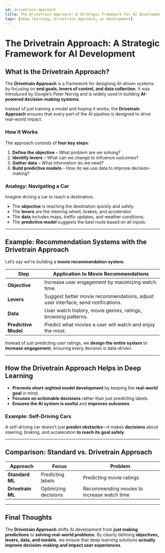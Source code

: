 ```yaml
---
id: drivetrain-approach
title: The Drivetrain Approach: A Strategic Framework for AI Development
tags: [deep learning, drivetrain approach, ai development]
---
```


# **The Drivetrain Approach: A Strategic Framework for AI Development**

## **What Is the Drivetrain Approach?**

The **Drivetrain Approach** is a framework for designing AI-driven systems by focusing on **end goals, levers of control, and data collection**. It was introduced by Google’s Peter Norvig and is widely used in building **AI-powered decision-making systems**.

Instead of just training a model and hoping it works, the **Drivetrain Approach** ensures that every part of the AI pipeline is designed to drive real-world impact.

### **How It Works**

The approach consists of **four key steps**:

1. **Define the objective** – What problem are we solving?
2. **Identify levers** – What can we change to influence outcomes?
3. **Gather data** – What information do we need?
4. **Build predictive models** – How do we use data to improve decision-making?

### **Analogy: Navigating a Car**

Imagine driving a car to reach a destination.

- The **objective** is reaching the destination quickly and safely.
- The **levers** are the steering wheel, brakes, and accelerator.
- The **data** includes maps, traffic updates, and weather conditions.
- The **predictive model** suggests the best route based on all inputs.

---

## **Example: Recommendation Systems with the Drivetrain Approach**

Let’s say we're building a **movie recommendation system**.

| Step | Application to Movie Recommendations |
| --- | --- |
| **Objective** | Increase user engagement by maximizing watch time. |
| **Levers** | Suggest better movie recommendations, adjust user interface, send notifications. |
| **Data** | User watch history, movie genres, ratings, browsing patterns. |
| **Predictive Model** | Predict what movies a user will watch and enjoy the most. |

Instead of just predicting user ratings, we **design the entire system** to **increase engagement**, ensuring every decision is data-driven.

---

## **How the Drivetrain Approach Helps in Deep Learning**

- **Prevents short-sighted model development** by keeping the **real-world goal** in mind.
- **Focuses on actionable decisions** rather than just predicting labels.
- **Ensures the AI system is useful** and **improves outcomes**.

### **Example: Self-Driving Cars**

A self-driving car doesn’t just **predict obstacles**—it makes **decisions** about steering, braking, and acceleration **to reach its goal safely**.

---

## **Comparison: Standard vs. Drivetrain Approach**

| Approach | Focus | Problem |
| --- | --- | --- |
| **Standard ML** | Predicting labels | Predicting movie ratings |
| **Drivetrain ML** | Optimizing decisions | Recommending movies to increase watch time |

---

## **Final Thoughts**

The **Drivetrain Approach** shifts AI development from **just making predictions** to **solving real-world problems**. By clearly defining **objectives, levers, data, and models**, we ensure that deep learning solutions **actually improve decision-making and impact user experiences**.